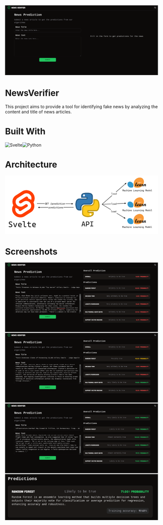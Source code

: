 ![Image](images/2.png)

# NewsVerifier

This project aims to provide a tool for identifying fake news by analyzing the content and title of news articles.

# Built With

![Svelte](https://img.shields.io/badge/svelte-%23f1413d.svg?style=for-the-badge&logo=svelte&logoColor=white)![Python](https://img.shields.io/badge/python-3670A0?style=for-the-badge&logo=python&logoColor=ffdd54)

# Architecture
![Image](images/8.png)

# Screenshots
![Image](images/3.png)
![Image](images/4.png)
![Image](images/5.png)
![Image](images/7.png)